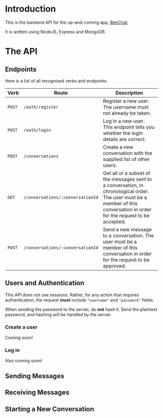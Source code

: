 # Introduction
This is the backend API for the up-and-coming app, [BenChat](https://github.com/bencole12345/BenChat).

It is written using NodeJS, Express and MongoDB.

# The API

## Endpoints
Here is a list of all recognised verbs and endpoints.

Verb | Route | Description
--- | --- | ---
`POST` | `/auth/register` | Register a new user. The username must not already be taken.
`POST` | `/auth/login` | Log in a new user. This endpoint tells you whether the login details are correct.
`POST` | `/conversations` | Create a new conversation with the supplied list of other users.
`GET`  | `/conversations/:conversationId` | Get all or a subset of the messages sent to a conversation, in chronological order. The user must be a member of this conversation in order for the request to be accepted.
`POST` | `/conversations/:conversationId` | Send a new message to a conversation. The user must be a member of this conversation in order for the request to be approved.

## Users and Authentication

This API does not use sessions. Rather, for any action that requires authentication, the request **must** include `"username"` and `"password"` fields.

When sending the password to the server, do **not** hash it. Send the plaintext password, and hashing will be handled by the server.

### Create a user
Coming soon!


### Log in
Also coming soon!

## Sending Messages

## Receiving Messages

## Starting a New Conversation
